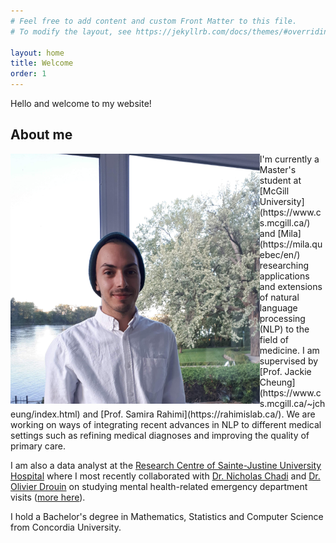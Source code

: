 ```yaml
---
# Feel free to add content and custom Front Matter to this file.
# To modify the layout, see https://jekyllrb.com/docs/themes/#overriding-theme-defaults

layout: home
title: Welcome
order: 1
---
```


Hello and welcome to my website! 

## About me
<img style="float:left;width:auto;height:400px" src="cspino.png"/>
I'm currently a Master's student at [McGill University](https://www.cs.mcgill.ca/) and [Mila](https://mila.quebec/en/) researching applications and extensions of natural language processing (NLP) to the field of medicine. I am supervised by [Prof. Jackie Cheung](https://www.cs.mcgill.ca/~jcheung/index.html) and [Prof. Samira Rahimi](https://rahimislab.ca/). We are working on ways of integrating recent advances in NLP to different medical settings such as refining medical diagnoses and improving the quality of primary care.

I am also a data analyst at the [Research Centre of Sainte-Justine University Hospital](https://research.chusj.org/en/Home) where I most recently collaborated with [Dr. Nicholas Chadi](https://nicholaschadi.com/) and [Dr. Olivier Drouin](https://www.chusj.org/Bio?id=8ee23644-25f9-4390-9283-4e487766971b&lang=en) on studying mental health-related emergency department visits ([more here](https://pubmed.ncbi.nlm.nih.gov/34462192/#affiliation-2)).

I hold a Bachelor's degree in Mathematics, Statistics and Computer Science from Concordia University.